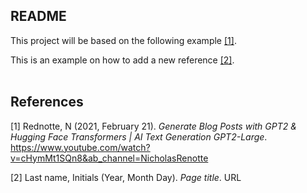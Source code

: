 ## README

This project will be based on the following example [[1]][ref1].

This is an example on how to add a new reference [[2]][ref2].
<br/><br/>
## References

[1] Rednotte, N (2021, February 21). *Generate Blog Posts with GPT2 & Hugging Face Transformers | AI Text Generation GPT2-Large*. https://www.youtube.com/watch?v=cHymMt1SQn8&ab_channel=NicholasRenotte

[ref1]:https://www.youtube.com/watch?v=cHymMt1SQn8&ab_channel=NicholasRenotte

[2] Last name, Initials (Year, Month Day). *Page title*. URL

[ref2]:https://www.scribbr.com/apa-examples/website/


